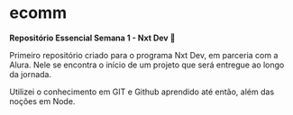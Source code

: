 # ecomm
**Repositório Essencial Semana 1 - Nxt Dev 🚀**

Primeiro repositório criado para o programa Nxt Dev, em parceria com a Alura. 
Nele se encontra o início de um projeto que será entregue ao longo da jornada. 

Utilizei o conhecimento em GIT e Github aprendido até então, além das noções em Node.
